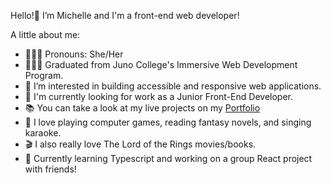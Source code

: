 Hello!👋 
I’m Michelle and I'm a front-end web developer!

A little about me:
- 🧝🏻‍♀️ Pronouns: She/Her
- 👩🏻‍🎓 Graduated from Juno College's Immersive Web Development Program.
- 👀 I’m interested in building accessible and responsive web applications.
- 🔎 I'm currently looking for work as a Junior Front-End Developer.
- 📚 You can take a look at my live projects on my [Portfolio](https://www.michellelven.com/)
- 💖 I love playing computer games, reading fantasy novels, and singing karaoke.
- 🎬 I also really love The Lord of the Rings movies/books.
- 🍎 Currently learning Typescript and working on a group React project with friends!
